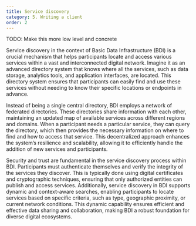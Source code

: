 ```yaml
---
title: Service discovery
category: 5. Writing a client
order: 2
---
```


TODO: Make this more low level and concrete

Service discovery in the context of Basic Data Infrastructure (BDI) is a crucial mechanism that helps participants locate and access various services within a vast and interconnected digital network. Imagine it as an advanced directory system that knows where all the services, such as data storage, analytics tools, and application interfaces, are located. This directory system ensures that participants can easily find and use these services without needing to know their specific locations or endpoints in advance.

Instead of being a single central directory, BDI employs a network of federated directories. These directories share information with each other, maintaining an updated map of available services across different regions and domains. When a participant needs a particular service, they can query the directory, which then provides the necessary information on where to find and how to access that service. This decentralized approach enhances the system’s resilience and scalability, allowing it to efficiently handle the addition of new services and participants.

Security and trust are fundamental in the service discovery process within BDI. Participants must authenticate themselves and verify the integrity of the services they discover. This is typically done using digital certificates and cryptographic techniques, ensuring that only authorized entities can publish and access services. Additionally, service discovery in BDI supports dynamic and context-aware searches, enabling participants to locate services based on specific criteria, such as type, geographic proximity, or current network conditions. This dynamic capability ensures efficient and effective data sharing and collaboration, making BDI a robust foundation for diverse digital ecosystems.
